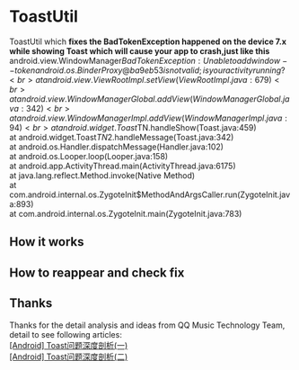 # ToastUtil
ToastUtil which **fixes the BadTokenException happened on the device 7.x while showing Toast which will cause your app to crash,just like this<br>**
android.view.WindowManager$BadTokenException: Unable to add window -- token android.os.BinderProxy@ba9eb53 is not valid; is your activity running?<br>
at android.view.ViewRootImpl.setView(ViewRootImpl.java:679)<br>
at android.view.WindowManagerGlobal.addView(WindowManagerGlobal.java:342)<br>
at android.view.WindowManagerImpl.addView(WindowManagerImpl.java:94)<br>
at android.widget.Toast$TN.handleShow(Toast.java:459)<br>
at android.widget.Toast$TN$2.handleMessage(Toast.java:342)<br>
at android.os.Handler.dispatchMessage(Handler.java:102)<br>
at android.os.Looper.loop(Looper.java:158)<br>
at android.app.ActivityThread.main(ActivityThread.java:6175)<br>
at java.lang.reflect.Method.invoke(Native Method)<br>
at com.android.internal.os.ZygoteInit$MethodAndArgsCaller.run(ZygoteInit.java:893)<br>
at com.android.internal.os.ZygoteInit.main(ZygoteInit.java:783)<br>

## How it works
## How to reappear and check fix
## Thanks
Thanks for the detail analysis and ideas from QQ Music Technology Team, detail to see following articles:<br>
[[Android] Toast问题深度剖析(一)](http://www.cnblogs.com/qcloud1001/p/8421356.html)<br>
[[Android] Toast问题深度剖析(二)](http://www.itboth.com/d/jiY73qyeAzei/api-java-toast-android)<br>
